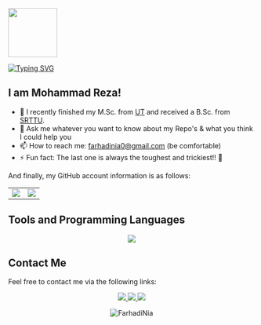 <img src="https://media.giphy.com/media/tPzuDa62ovAI/giphy.gif" width="100px"> 

[![Typing SVG](https://readme-typing-svg.demolab.com/?font=Exo&weight=500&duration=2000&pause=4000&color=FC0FD1&width=700&height=50&lines=Hi+there+👋;Welcome+to+my+GitHub+account+:D)](https://git.io/typing-svg)

## I am Mohammad Reza! 

- 🌱 I recently finished my M.Sc. from [UT](https://ut.ac.ir/en) and received a B.Sc. from [SRTTU](https://sru.ac.ir/en).
- 💬 Ask me whatever you want to know about my Repo's & what you think I could help you
- 📫 How to reach me: farhadinia0@gmail.com (be comfortable)
- ⚡ Fun fact:  The last one is always the toughest and trickiest!! 🤔

And finally, my GitHub account information is as follows:

<table border="0" cellspacing="1" cellpadding="1">
    <tr>
        <td>
            <img src="https://github-readme-stats.vercel.app/api?username=FarhadiNia&show_icons=True&theme=buefy">
        </td>
        <td>
            <img src="https://github-readme-stats.vercel.app/api/top-langs/?username=FarhadiNia&layout=compact&langs_count=5&theme=vue">
        </td>
    </tr>
</table>

## Tools and Programming Languages
<p align="center"><img src="https://skillicons.dev/icons?i=py,matlab,cpp,r,js,html,css,latex,ai&perline=12"><p>
    
## Contact Me
Feel free to contact me via the following links:

<div align="center">
        <a href="https://t.me/FarhadiNia/" >
            <img src="https://img.icons8.com/doodle/48/000000/telegram.png">
        </a>
        <a href="https://www.linkedin.com/in/farhadinia/">
            <img src="https://img.icons8.com/doodle/48/000000/linkedin.png">
        </a> 
        <a href="https://x.com/FarhadiNia0/">
            <img src="https://img.icons8.com/doodle/48/000000/x.png">
        </a> 
        <p> 
        <img src="https://komarev.com/ghpvc/?username=FarhadiNia&label=Profile%20views&color=0e75b6&style=flat" alt="FarhadiNia" />
        </p>
</div>
<p align=center>
<br>
</p>
  
<!--
**FarhadiNia/FarhadiNia** is a ✨ _special_ ✨ repository because its `README.md` (this file) appears on your GitHub profile.

Here are some ideas to get you started:


- 🌱 I’m currently learning ...
- 👯 I’m looking to collaborate on ...
- 🤔 I’m looking for help with ...
- 💬 Ask me about ...
- 📫 How to reach me: ...
- 😄 Pronouns: ...
- ⚡ Fun fact: ...
-->
